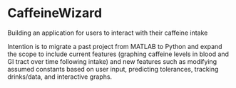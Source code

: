 # CaffeineWizard
Building an application for users to interact with their caffeine intake

Intention is to migrate a past project from MATLAB to Python and
expand the scope to include current features (graphing caffeine
levels in blood and GI tract over time following intake) and new
features such as modifying assumed constants based on user input,
predicting tolerances, tracking drinks/data, and interactive graphs.
